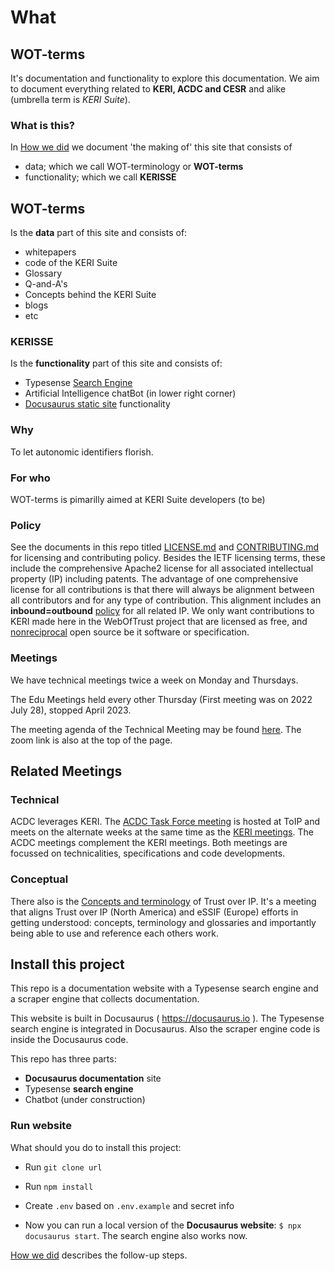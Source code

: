 # What 
## WOT-terms 
It's documentation and functionality to explore this documentation. We aim to document everything related to **KERI, ACDC and CESR** and alike (umbrella term is *KERI Suite*). 

### What is this?
In [How we did]() we document 'the making of' this site that consists of 
- data; which we call WOT-terminology or **WOT-terms**
- functionality; which we call **KERISSE**

## WOT-terms
Is the **data** part of this site and consists of:
- whitepapers
- code of the KERI Suite
- Glossary
- Q-and-A's
- Concepts behind the KERI Suite
- blogs
- etc

### KERISSE
Is the **functionality** part of this site and consists of:
- Typesense [Search Engine](https://weboftrust.github.io/WOT-terms/?searchModalStatus=open)
- Artificial Intelligence chatBot (in lower right corner)
- [Docusaurus static site](https://weboftrust.github.io/WOT-terms/) functionality

### Why
To let autonomic identifiers florish.

### For who
WOT-terms is pimarilly aimed at KERI Suite developers (to be)

### Policy

See the documents in this repo titled [LICENSE.md](https://github.com/WebOfTrust/Keri/blob/main/LICENSE.md) and [CONTRIBUTING.md](https://github.com/WebOfTrust/Keri/blob/main/CONTRIBUTING.md) for licensing and contributing policy. Besides the IETF licensing terms, these include the comprehensive Apache2 license for all associated intellectual property (IP) including patents. The advantage of one comprehensive license for all contributions is that there will always be alignment between all contributors and for any type of contribution. This alignment includes an **inbound=outbound** [policy](https://opensource.guide/legal/) for all related IP. We only want contributions to KERI made here in the WebOfTrust project that are licensed as free, and [nonreciprocal](https://opensource.org/node/875) open source be it software or specification.

### Meetings

We have technical meetings twice a week on Monday and Thursdays. 

The Edu Meetings held every other Thursday (First meeting was on 2022 July 28), stopped April 2023.

The meeting agenda of the Technical Meeting may be found [here](https://hackmd.io/2C8ch1meS6ad3F3g2aEewg?both). The zoom link is also at the top of the page.

## Related Meetings

### Technical

ACDC leverages KERI. The [ACDC Task Force meeting](https://wiki.trustoverip.org/display/HOME/ACDC+%28Authentic+Chained+Data+Container%29+Task+Force) is hosted at ToIP and meets on the alternate weeks at the same time as the [KERI meetings](https://github.com/WebOfTrust/keri/blob/main/agenda.md). The ACDC meetings complement the KERI meetings. Both meetings are focussed on technicalities, specifications and code developments.

### Conceptual

There also is the [Concepts and terminology](https://wiki.trustoverip.org/pages/viewpage.action?pageId=65700) of Trust over IP. It's a meeting that aligns Trust over IP (North America) and eSSIF (Europe) efforts in getting understood: concepts, terminology and glossaries and importantly being able to use and reference each others work.

## Install this project

This repo is a documentation website with a Typesense search engine and a scraper engine that collects documentation.

This website is built in Docusaurus ( https://docusaurus.io ). The Typesense search engine is integrated in Docusaurus. Also the scraper engine code is inside the Docusaurus code.

This repo has three parts:
* **Docusaurus documentation** site
* Typesense **search engine**
* Chatbot (under construction)

### Run website

What should you do to install this project:

* Run `git clone url`

* Run `npm install`

* Create `.env` based on `.env.example` and secret info

* Now you can run a local version of the **Docusaurus website**:
`$ npx docusaurus start`. The search engine also works now.

[How we did](https://weboftrust.github.io/WOT-terms/docs/how-we-did/install) describes the follow-up steps.

